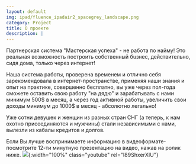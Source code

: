 ```yaml
---
layout: default
img: ipad/fluence_ipadair2_spacegrey_landscape.png
category: Project
title: О проекте
description: |
---
```

Партнерская система "Мастерская успеха" - не рaбота по найму! Это реальная возможность построить собственный бuзнес, действительно, сидя дома, только через интернет!  

Наша система работы, проверена временем и отлично себя зарекомендовала в интернет-пространстве, применяя наши знания и опыт на практике,  совершенно бесплатно, вы уже через пол-года сможете оставить свою работу "на дядю" и зарабатывать с нами минимум 500$ в месяц, а через год активной работы, увеличить свои доходы минимум до 1000$ в месяц - абсолютно легально!
 
Уже сотни девушек и женщин из разных стран СНГ (а теперь, к нам охотно присоединяются и мужчины) стали независимыми с нами, вылезли из кабалы крeдитов и долгов.

Если Вы лучше воспринимаете информацию в видеоформате-посмотрите 12-ти минутную презентацию на видео, нажав на ролик ниже.
![](//img.youtube.com/vi/I89ShxerXIU/maxresdefault.jpg){:width="100%" class="youtube" rel="I89ShxerXIU"}
